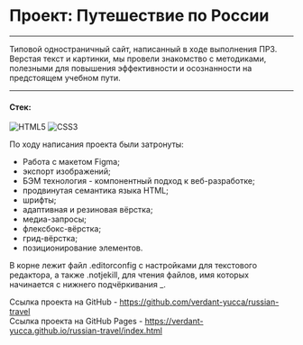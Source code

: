 # Проект: Путешествие по России
-----

Типовой одностраничный сайт, написанный в ходе выполнения ПР3.
Верстая текст и картинки, мы провели знакомство с методиками, полезными для повышения эффективности и осознанности на предстоящем учебном пути.

---
#### Cтек:
![HTML5](https://img.shields.io/badge/-HTML5-141130?style=for-the-badge&logo=HTML5&logoColor=FF0000)
![CSS3](https://img.shields.io/badge/-CSS3-141130?style=for-the-badge&logo=CSS3&logoColor=009900)

По ходу написания проекта были затронуты: 
* Работа с макетом Figma;
* экспорт изображений;
* БЭМ технология - компонентный подход к веб-разработке;
* продвинутая семантика языка HTML; 
* шрифты;
* адаптивная и резиновая вёрстка;
* медиа-запросы;
* флексбокс-вёрстка;
* грид-вёрстка;
* позиционирование элементов.

В корне лежит файл .editorconfig с настройками для текстового редактора, а также .notjekill, для чтения файлов, имя которых начинается с нижнего подчёркивания _. 

Ссылка проекта на GitHub - https://github.com/verdant-yucca/russian-travel <br>
Ссылка проекта на GitHub Pages - https://verdant-yucca.github.io/russian-travel/index.html 

